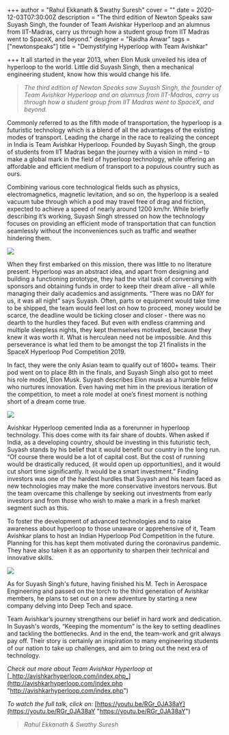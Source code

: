 +++
author = "Rahul Ekkanath & Swathy Suresh"
cover = ""
date = 2020-12-03T07:30:00Z
description = "The third edition of Newton Speaks saw Suyash Singh, the founder of Team Avishkar Hyperloop and an alumnus from IIT-Madras, carry us through how a student group from IIT Madras went to SpaceX, and beyond."
designer = "Raidha Anwar"
tags = ["newtonspeaks"]
title = "Demystifying Hyperloop with Team Avishkar"

+++
It all started in the year 2013, when Elon Musk unveiled his idea of hyperloop to the world. Little did Suyash Singh, then a mechanical engineering student, know how this would change his life.

> _The third edition of Newton Speaks saw Suyash Singh, the founder of Team Avishkar Hyperloop and an alumnus from IIT-Madras, carry us through how a student group from IIT Madras went to SpaceX, and beyond._

Commonly referred to as the fifth mode of transportation, the hyperloop is a futuristic technology which is a blend of all the advantages of the existing modes of transport. Leading the charge in the race to realizing the concept in India is Team Avishkar Hyperloop. Founded by Suyash Singh, the group of students from IIT Madras began the journey with a vision in mind – to make a global mark in the field of hyperloop technology, while offering an affordable and efficient medium of transport to a populous country such as ours.

Combining various core technological fields such as physics, electromagnetics, magnetic levitation, and so on, the hyperloop is a sealed vacuum tube through which a pod may travel free of drag and friction, expected to achieve a speed of nearly around 1200 km/hr. While briefly describing it’s working, Suyash Singh stressed on how the technology focuses on providing an efficient mode of transportation that can function seamlessly without the inconveniences such as traffic and weather hindering them.

![](/images/hyperloop_1.jpeg)

When they first embarked on this mission, there was little to no literature present. Hyperloop was an abstract idea, and apart from designing and building a functioning prototype, they had the vital task of conversing with sponsors and obtaining funds in order to keep their dream alive - all while managing their daily academics and assignments. “There was no DAY for us, it was all night” says Suyash. Often, parts or equipment would take time to be shipped, the team would feel lost on how to proceed, money would be scarce, the deadline would be ticking closer and closer - there was no dearth to the hurdles they faced. But even with endless cramming and multiple sleepless nights, they kept themselves motivated, because they knew it was worth it. What is herculean need not be impossible. And this perseverance is what led them to be amongst the top 21 finalists in the SpaceX Hyperloop Pod Competition 2019.

In fact, they were the only Asian team to qualify out of 1600+ teams. Their pod went on to place 8th in the finals, and Suyash Singh also got to meet his role model, Elon Musk. Suyash describes Elon musk as a humble fellow who nurtures innovation. Even having met him in the previous iteration of the competition, to meet a role model at one’s finest moment is nothing short of a dream come true.

![](/images/hyperloop_2.png)

Avishkar Hyperloop cemented India as a forerunner in hyperloop technology. This does come with its fair share of doubts. When asked if India, as a developing country, should be investing in this futuristic tech, Suyash stands by his belief that it would benefit our country in the long run. “Of course there would be a lot of capital cost. But the cost of running would be drastically reduced, (it would open up opportunities), and it would cut short time significantly. It would be a smart investment.” Finding investors was one of the hardest hurdles that Suyash and his team faced as new technologies may make the more conservative investors nervous. But the team overcame this challenge by seeking out investments from early investors and from those who wish to make a mark in a fresh market segment such as this.

To foster the development of advanced technologies and to raise awareness about hyperloop to those unaware or apprehensive of it, Team Avishkar plans to host an Indian Hyperloop Pod Competition in the future. Planning for this has kept them motivated during the coronavirus pandemic. They have also taken it as an opportunity to sharpen their technical and innovative skills.

![](/images/hyperloop_3.jpeg)

As for Suyash Singh's future, having finished his M. Tech in Aerospace Engineering and passed on the torch to the third generation of Avishkar members, he plans to set out on a new adventure by starting a new company delving into Deep Tech and space.

Team Avishkar’s journey strengthens our belief in hard work and dedication. In Suyash's words, “Keeping the momentum” is the key to setting deadlines and tackling the bottlenecks. And in the end, the team-work and grit always pay off. Their story is certainly an inspiration to many engineering students of our nation to take up challenges, and aim to bring out the next era of technology.

_Check out more about Team Avishkar Hyperloop at_ [_http://avishkarhyperloop.com/index.php_](http://avishkarhyperloop.com/index.php "http://avishkarhyperloop.com/index.php")

_To watch the full talk, click on:_ [https://youtu.be/RGr_0JA38aY](https://youtu.be/RGr_0JA38aY "https://youtu.be/RGr_0JA38aY")

> _Rahul Ekkanath & Swathy Suresh_
